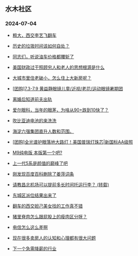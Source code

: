 ## 水木社区 
### 2024-07-04

+ [粗大，西交李艺飞翻车](https://www.newsmth.net/nForum/article/GaoKao/567878)

+ [历史的垃圾时间该如何自处？](https://www.newsmth.net/nForum/article/WorkingLife/94051)

+ [同志们，听说油车价格都腰斩了](https://www.newsmth.net/nForum/article/AutoWorld/1944864499)

+ [美国财政过于照顾穷人和老人的思想根源是什么](https://www.newsmth.net/nForum/article/FamilyLife/1766766334)

+ [大城市里住老破小，怎么住上大新房呢？](https://www.newsmth.net/nForum/article/OurEstate/3025169)

+ [[团购]7.3-7.9 黄益静眼镜儿童/近视/老花/运动眼镜暑期团](https://www.newsmth.net/nForum/article/ADAgent_TG/1323041)

+ [离婚后知道前夫出轨](https://www.newsmth.net/nForum/article/Divorce/2083452)

+ [爱尔眼科，当年的眼茅，为啥从90+跌到10快了？](https://www.newsmth.net/nForum/article/Stock/10876191)

+ [吹比亚迪电池的来洗洗](https://www.newsmth.net/nForum/article/GreenAuto/1619912)

+ [海淀六强集团直升人数和范围。](https://www.newsmth.net/nForum/article/PreUnivEdu/181695)

+ [[团购]全光谱护眼落地大路灯！美国普瑞灯珠芯|新国标AA级照](https://www.newsmth.net/nForum/article/ADAgent_TG/1323114)

+ [M9纯电版 本版第一个吧?](https://www.newsmth.net/nForum/article/GreenAuto/1620668)

+ [上一代5系是颜值的巅峰了吧](https://www.newsmth.net/nForum/article/AutoWorld/1944864958)

+ [刚发现百度百科删除了姜萍词条](https://www.newsmth.net/nForum/article/FamilyLife/1766768211)

+ [请教昌北机场可以提前多长时间托运行李？ (转载)](https://www.newsmth.net/nForum/article/Travel/1001597)

+ [东城区派位结果出来了](https://www.newsmth.net/nForum/article/SchoolEstate/1391698)

+ [翻车的西交妲己美女找的工作真不错](https://www.newsmth.net/nForum/article/GaoKao/568821)

+ [猪里脊肉怎么跟屁股上的瘦肉区分呀？](https://www.newsmth.net/nForum/article/Food/1714394)

+ [电信怎么这么差啊](https://www.newsmth.net/nForum/article/Mobile/1944101)

+ [现在很多卖房人的认知和心理都有很大问题](https://www.newsmth.net/nForum/article/OurEstate/3025741)

+ [下一个急需降薪的行业](https://www.newsmth.net/nForum/article/WorkingLife/95207)


